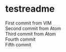 # testreadme

First commit from VIM\
Second commit from Atom\
Third commit from Atom\
Fourth commit\
Fifth commit
